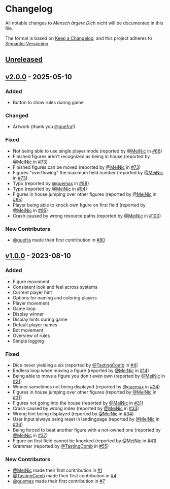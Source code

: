 <!-- This file is part of MenschAergereDichNicht. -->
<!-- Copyright (C) 2024-2025 MeiNic, TastingComb and contributors. -->

<!-- This program is free software: you can redistribute it and/or modify -->
<!-- it under the terms of the GNU General Public License as published by -->
<!-- the Free Software Foundation, either version 3 of the License, or -->
<!-- (at your option) any later version. -->

<!-- This program is distributed in the hope that it will be useful, -->
<!-- but WITHOUT ANY WARRANTY; without even the implied warranty of -->
<!-- MERCHANTABILITY or FITNESS FOR A PARTICULAR PURPOSE.  See the -->
<!-- GNU General Public License for more details. -->

<!-- You should have received a copy of the GNU General Public License -->
<!-- along with this program.  If not, see <https://www.gnu.org/licenses/>. -->

# Changelog

All notable changes to *Mensch ärgere Dich nicht* will be documented
in this file.

The format is based on [Keep a
Changelog](https://keepachangelog.com/en/1.1.0/), and this project
adheres to [Semantic Versioning](https://semver.org/spec/v2.0.0.html).

## [Unreleased]

## [v2.0.0] - 2025-05-10

### Added

* Button to show rules during game

### Changed

* Artwork (thank you [@guefra]!)

### Fixed

* Not being able to use single player mode (reported by [@MeiNic] in
  [#66])
* Finished figures aren't recognized as being in house (reported by
  [@MeiNic] in [#73])
* Finished figures can be moved (reported by [@MeiNic] in [#73])
* Figures "overflowing" the maximum field number (reported by
  [@MeiNic] in [#73])
* Typo (reported by [@guemax] in [#88])
* Typo (reported by [@MeiNic] in [#94])
* Figures in house jumping over other figures (reported by [@MeiNic]
  in [#95])
* Player being able to knock own figure on first field (reported by
  [@MeiNic] in [#95])
* Crash caused by wrong resource paths (reported by [@MeiNic] in
  [#100])

### New Contributors

* [@guefra] made their first contribution in [#80]

## [v1.0.0] - 2023-08-10

### Added

* Figure movement
* Consistent look and feel across systems
* Current player hint
* Options for naming and coloring players
* Player movement
* Game loop
* Display winner
* Display hints during game
* Default player names
* Bot movement
* Overview of rules
* Simple logging

### Fixed

* Dice never yielding a six (reported by [@TastingComb] in [#4])
* Endless loop when moving a figure (reported by [@MeiNic] in [#14])
* Being able to move a figure you don't even own (reported by
  [@MeiNic] in [#21])
* Winner sometimes not being displayed (reported by [@guemax] in
  [#24])
* Figures in house jumping over other figures (reported by [@MeiNic]
  in [#31])
* Figures not going into the house (reported by [@MeiNic] in [#31])
* Crash caused by wrong index (reported by [@MeiNic] in [#33])
* Wrong hint being displayed (reported by [@MeiNic] in [#34])
* User input always being reset in landingpage (reported by [@MeiNic]
  in [#36])
* Being forced to beat another figure with a not-owned one (reported
  by [@MeiNic] in [#37])
* Figure on first field cannot be knocked (reported by [@MeiNic] in
  [#41])
* Grammar (reported by [@TastingComb] in [#55])

### New Contributors

* [@MeiNic] made their first contribution in [#1]
* [@TastingComb] made their first contribution in [#4]
* [@guemax] made their first contribution in [#7]

[@guefra]: https://github.com/guefra
[@guemax]: https://github.com/guemax
[@TastingComb]: https://github.com/TastingComb
[@MeiNic]: https://github.com/MeiNic

[#100]: https://github.com/MeiNic/MenschAergereDichNicht/pull/100
[#95]: https://github.com/MeiNic/MenschAergereDichNicht/pull/95
[#94]: https://github.com/MeiNic/MenschAergereDichNicht/pull/94
[#88]: https://github.com/MeiNic/MenschAergereDichNicht/pull/88
[#80]: https://github.com/MeiNic/MenschAergereDichNicht/pull/80
[#73]: https://github.com/MeiNic/MenschAergereDichNicht/pull/73
[#66]: https://github.com/MeiNic/MenschAergereDichNicht/pull/66
[#55]: https://github.com/MeiNic/MenschAergereDichNicht/pull/55
[#41]: https://github.com/MeiNic/MenschAergereDichNicht/pull/41
[#37]: https://github.com/MeiNic/MenschAergereDichNicht/pull/37
[#36]: https://github.com/MeiNic/MenschAergereDichNicht/pull/36
[#34]: https://github.com/MeiNic/MenschAergereDichNicht/pull/34
[#33]: https://github.com/MeiNic/MenschAergereDichNicht/pull/33
[#31]: https://github.com/MeiNic/MenschAergereDichNicht/pull/31
[#24]: https://github.com/MeiNic/MenschAergereDichNicht/pull/24
[#21]: https://github.com/MeiNic/MenschAergereDichNicht/pull/21
[#14]: https://github.com/MeiNic/MenschAergereDichNicht/pull/14
[#7]: https://github.com/MeiNic/MenschAergereDichNicht/pull/7
[#4]: https://github.com/MeiNic/MenschAergereDichNicht/pull/4
[#1]: https://github.com/MeiNic/MenschAergereDichNicht/pull/1

[unreleased]: https://github.com/MeiNic/MenschAergereDichNicht/compare/latest...HEAD
[v2.0.0]: https://github.com/MeiNic/MenschAergereDichNicht/compare/v1.0.0...v2.0.0
[v1.0.0]: https://github.com/MeiNic/MenschAergereDichNicht/compare/15dd1fdde8c027b6df9a789522ba0752b2b185fe...v1.0.0
